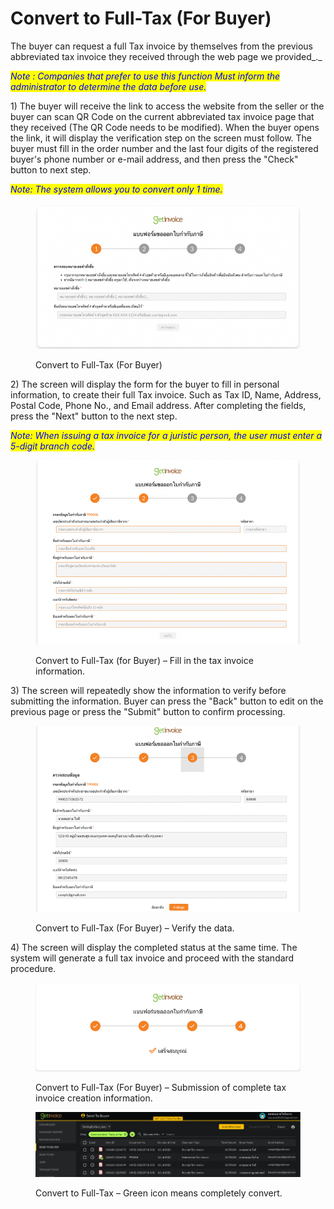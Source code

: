 # Convert to Full-Tax (For Buyer)

The buyer can request a full Tax invoice by themselves from the previous abbreviated tax invoice they received through the web page we provided_._

_<mark style="color:blue;">Note : Companies that prefer to use this function Must inform the administrator to determine the data before use.</mark>_

1\) The buyer will receive the link to access the website from the seller or the buyer can scan QR Code on the current abbreviated tax invoice page that they received (The QR Code needs to be modified). When the buyer opens the link, it will display the verification step on the screen must follow. The buyer must fill in the order number and the last four digits of the registered buyer's phone number or e-mail address, and then press the "Check" button to next step.

_<mark style="color:blue;">Note: The system allows you to convert only 1 time.</mark>_

<figure><img src="../.gitbook/assets/image (85).png" alt=""><figcaption><p>Convert to Full-Tax (For Buyer)</p></figcaption></figure>

2\) The screen will display the form for the buyer to fill in personal information, to create their full Tax invoice. Such as Tax ID, Name, Address, Postal Code, Phone No., and Email address. After completing the fields, press the "Next" button to the next step. &#x20;

_<mark style="color:blue;">Note: When issuing a tax invoice for a juristic person, the user must enter a 5-digit branch code.</mark>_

<figure><img src="../.gitbook/assets/image (96).png" alt=""><figcaption><p>Convert to Full-Tax (for Buyer) – Fill in the tax invoice information.</p></figcaption></figure>

3\)  The screen will repeatedly show the information to verify before submitting the information. Buyer can press the "Back" button to edit on the previous page or press the "Submit" button to confirm processing.

<figure><img src="../.gitbook/assets/image (141).png" alt=""><figcaption><p>Convert to Full-Tax (For Buyer) – Verify the data.</p></figcaption></figure>

4\) The screen will display the completed status at the same time. The system will generate a full tax invoice and proceed with the standard procedure.

<figure><img src="../.gitbook/assets/image (77).png" alt=""><figcaption><p>Convert to Full-Tax (For Buyer) – Submission of complete tax invoice creation information.</p></figcaption></figure>

<figure><img src="../.gitbook/assets/image (143).png" alt=""><figcaption><p>Convert to Full-Tax – Green icon means completely convert.</p></figcaption></figure>
